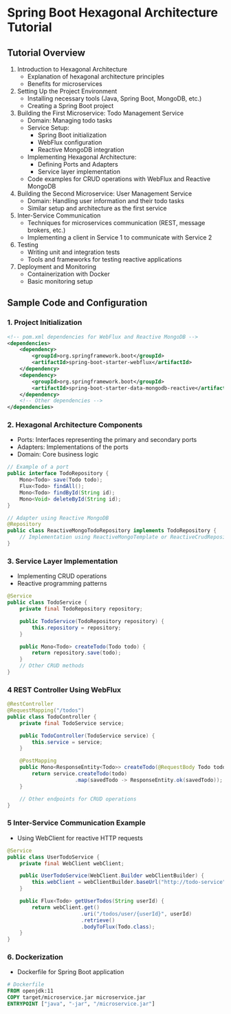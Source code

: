# Spring Boot Hexagonal Architecture Tutorial

## Tutorial Overview

1. Introduction to Hexagonal Architecture
    * Explanation of hexagonal architecture principles
    * Benefits for microservices
2. Setting Up the Project Environment
    * Installing necessary tools (Java, Spring Boot, MongoDB, etc.)
    * Creating a Spring Boot project
3. Building the First Microservice: Todo Management Service
   * Domain: Managing todo tasks
   * Service Setup:
     * Spring Boot initialization
     * WebFlux configuration
     * Reactive MongoDB integration
   * Implementing Hexagonal Architecture:
     * Defining Ports and Adapters
     * Service layer implementation
   * Code examples for CRUD operations with WebFlux and Reactive MongoDB
 4. Building the Second Microservice: User Management Service
    * Domain: Handling user information and their todo tasks
    * Similar setup and architecture as the first service
 5. Inter-Service Communication
    * Techniques for microservices communication (REST, message brokers, etc.)
    * Implementing a client in Service 1 to communicate with Service 2
6. Testing
   * Writing unit and integration tests
   * Tools and frameworks for testing reactive applications
7. Deployment and Monitoring
   * Containerization with Docker
   * Basic monitoring setup

## Sample Code and Configuration

### 1. Project Initialization
```xml
<!-- pom.xml dependencies for WebFlux and Reactive MongoDB -->
<dependencies>
    <dependency>
        <groupId>org.springframework.boot</groupId>
        <artifactId>spring-boot-starter-webflux</artifactId>
    </dependency>
    <dependency>
        <groupId>org.springframework.boot</groupId>
        <artifactId>spring-boot-starter-data-mongodb-reactive</artifactId>
    </dependency>
    <!-- Other dependencies -->
</dependencies>

```
### 2. Hexagonal Architecture Components

* Ports: Interfaces representing the primary and secondary ports
* Adapters: Implementations of the ports
* Domain: Core business logic
```java
// Example of a port
public interface TodoRepository {
    Mono<Todo> save(Todo todo);
    Flux<Todo> findAll();
    Mono<Todo> findById(String id);
    Mono<Void> deleteById(String id);
}
```
```java
// Adapter using Reactive MongoDB
@Repository
public class ReactiveMongoTodoRepository implements TodoRepository {
    // Implementation using ReactiveMongoTemplate or ReactiveCrudRepository
}
```

### 3. Service Layer Implementation
* Implementing CRUD operations
* Reactive programming patterns
```java
@Service
public class TodoService {
    private final TodoRepository repository;

    public TodoService(TodoRepository repository) {
        this.repository = repository;
    }

    public Mono<Todo> createTodo(Todo todo) {
        return repository.save(todo);
    }
    // Other CRUD methods
}
```
### 4 REST Controller Using WebFlux
```java 
@RestController
@RequestMapping("/todos")
public class TodoController {
    private final TodoService service;

    public TodoController(TodoService service) {
        this.service = service;
    }

    @PostMapping
    public Mono<ResponseEntity<Todo>> createTodo(@RequestBody Todo todo) {
        return service.createTodo(todo)
                      .map(savedTodo -> ResponseEntity.ok(savedTodo));
    }

    // Other endpoints for CRUD operations
}
```

### 5 Inter-Service Communication Example
* Using WebClient for reactive HTTP requests
```java
@Service
public class UserTodoService {
    private final WebClient webClient;

    public UserTodoService(WebClient.Builder webClientBuilder) {
        this.webClient = webClientBuilder.baseUrl("http://todo-service").build();
    }

    public Flux<Todo> getUserTodos(String userId) {
        return webClient.get()
                        .uri("/todos/user/{userId}", userId)
                        .retrieve()
                        .bodyToFlux(Todo.class);
    }
}
```
### 6. Dockerization 
* Dockerfile for Spring Boot application
```dockerfile
# Dockerfile
FROM openjdk:11
COPY target/microservice.jar microservice.jar
ENTRYPOINT ["java", "-jar", "/microservice.jar"]
```
